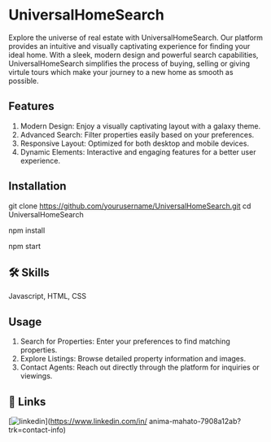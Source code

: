 # UniversalHomeSearch
Explore the universe of real estate with UniversalHomeSearch. Our platform provides an intuitive and visually captivating experience for finding your ideal home. With a sleek, modern design and powerful search capabilities, UniversalHomeSearch simplifies the process of buying, selling or giving virtule tours which make your journey to a new home as smooth as possible.

## Features

1. Modern Design: Enjoy a visually captivating layout with a galaxy theme.
2. Advanced Search: Filter properties easily based on your preferences.
3. Responsive Layout: Optimized for both desktop and mobile devices.
4. Dynamic Elements: Interactive and engaging features for a better user experience.


## Installation

git clone https://github.com/yourusername/UniversalHomeSearch.git
cd UniversalHomeSearch

npm install

npm start

    
## 🛠 Skills
Javascript, HTML, CSS


## Usage

1. Search for Properties: Enter your preferences to find matching properties.
2. Explore Listings: Browse detailed property information and images.
3. Contact Agents: Reach out directly through the platform for inquiries or viewings.


## 🔗 Links
[![linkedin](https://img.shields.io/badge/linkedin-0A66C2?style=for-the-badge&logo=linkedin&logoColor=white)](https://www.linkedin.com/in/
anima-mahato-7908a12ab?trk=contact-info)

